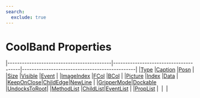 ```yaml
---
search:
  exclude: true
---
```


<h1 class="heading"><span class="name">CoolBand Properties</span></h1>

|-------------------------------------------|---------------------------------------|-----------------------------------------------|
|[Type](../properties/type.md)              |[Caption](../properties/caption.md)    |[Posn](../properties/posn.md)                  |
|[Size](../properties/size.md)              |[Visible](../properties/visible.md)    |[Event](../properties/event.md)                |
|[ImageIndex](../properties/imageindex.md)  |[FCol](../properties/fcol.md)          |[BCol](../properties/bcol.md)                  |
|[Picture](../properties/picture.md)        |[Index](../properties/index-property.md)        |[Data](../properties/data.md)                  |
|[KeepOnClose](../properties/keeponclose.md)|[ChildEdge](../properties/childedge.md)|[NewLine](../properties/newline.md)            |
|[GripperMode](../properties/grippermode.md)|[Dockable](../properties/dockable.md)  |[UndocksToRoot](../properties/undockstoroot.md)|
|[MethodList](../properties/methodlist.md)  |[ChildList](../properties/childlist.md)|[EventList](../properties/eventlist.md)        |
|[PropList](../properties/proplist.md)      |&nbsp;                                 |&nbsp;                                         |

